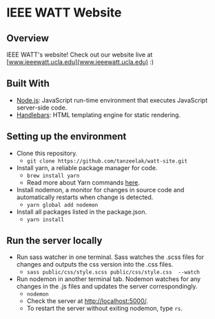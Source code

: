 # IEEE WATT Website

## Overview
IEEE WATT's website!
Check out our website live at [www.ieeewatt.ucla.edu](www.ieeewatt.ucla.edu) :) 

## Built With
- [Node.js](https://nodejs.org/en/): JavaScript run-time environment that executes JavaScript server-side code.
- [Handlebars](https://handlebarsjs.com/): HTML templating engine for static rendering.

## Setting up the environment
- Clone this repository.
  - `git clone https://github.com/tanzeelak/watt-site.git`
- Install yarn, a reliable package manager for code. 
  - `brew install yarn`
  - Read more about Yarn commands [here](https://yarnpkg.com/lang/en/docs/cli/global/).
- Install nodemon, a monitor for changes in source code and automatically restarts when change is detected. 
  - `yarn global add nodemon`
- Install all packages listed in the package.json.
  - `yarn install`

## Run the server locally
- Run sass watcher in one terminal. Sass watches the .scss files for changes and outputs the css version into the .css files. 
  - `sass public/css/style.scss public/css/style.css  --watch`
- Run nodemon in another terminal tab. Nodemon watches for any changes in the .js files and updates the server correspondingly.
  - `nodemon`
  - Check the server at [http://localhost:5000/](localhost:5000).
  - To restart the server without exiting nodemon, type  `rs`. 
